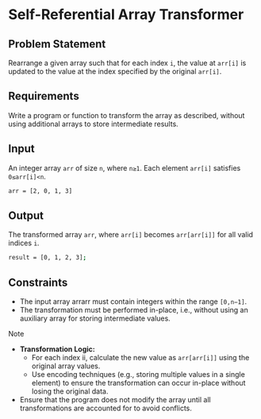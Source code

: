 # Self-Referential Array Transformer

## Problem Statement

Rearrange a given array such that for each index `i`, the value at `arr[i]` is updated to the value at the index specified by the original `arr[i]`.

## Requirements

Write a program or function to transform the array as described, without using additional arrays to store intermediate results.

## Input

An integer array `arr` of size `n`, where `n≥1`. Each element `arr[i]` satisfies `0≤arr[i]<n`.

```bash
arr = [2, 0, 1, 3]
```

## Output

The transformed array `arr`, where `arr[i]` becomes `arr[arr[i]]` for all valid indices `i`.

```bash
result = [0, 1, 2, 3];
```

## Constraints

- The input array arrarr must contain integers within the range `[0,n−1]`.
- The transformation must be performed in-place, i.e., without using an auxiliary array for storing intermediate values.

> [!NOTE]
>
> - **Transformation Logic:**
>   - For each index ii, calculate the new value as `arr[arr[i]]` using the original array values.
>   - Use encoding techniques (e.g., storing multiple values in a single element) to ensure the transformation can occur in-place without losing the original data.
> - Ensure that the program does not modify the array until all transformations are accounted for to avoid conflicts.
